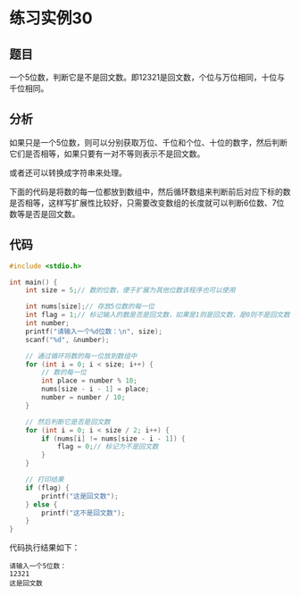 # 练习实例30

## 题目

一个5位数，判断它是不是回文数。即12321是回文数，个位与万位相同，十位与千位相同。

## 分析

如果只是一个5位数，则可以分别获取万位、千位和个位、十位的数字，然后判断它们是否相等，如果只要有一对不等则表示不是回文数。

或者还可以转换成字符串来处理。

下面的代码是将数的每一位都放到数组中，然后循环数组来判断前后对应下标的数是否相等，这样写扩展性比较好，只需要改变数组的长度就可以判断6位数、7位数等是否是回文数。

## 代码

```c
#include <stdio.h>

int main() {
    int size = 5;// 数的位数，便于扩展为其他位数该程序也可以使用

    int nums[size];// 存放5位数的每一位
    int flag = 1;// 标记输入的数是否是回文数，如果是1则是回文数，是0则不是回文数
    int number;
    printf("请输入一个%d位数：\n", size);
    scanf("%d", &number);

    // 通过循环将数的每一位放到数组中
    for (int i = 0; i < size; i++) {
        // 数的每一位
        int place = number % 10;
        nums[size - i - 1] = place;
        number = number / 10;
    }

    // 然后判断它是否是回文数
    for (int i = 0; i < size / 2; i++) {
        if (nums[i] != nums[size - i - 1]) {
            flag = 0;// 标记为不是回文数
        }
    }

    // 打印结果
    if (flag) {
        printf("这是回文数");
    } else {
        printf("这不是回文数");
    }
}
```

代码执行结果如下：

```text
请输入一个5位数：
12321
这是回文数
```